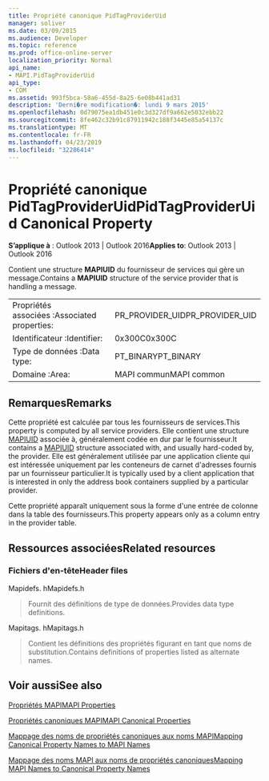 ```yaml
---
title: Propriété canonique PidTagProviderUid
manager: soliver
ms.date: 03/09/2015
ms.audience: Developer
ms.topic: reference
ms.prod: office-online-server
localization_priority: Normal
api_name:
- MAPI.PidTagProviderUid
api_type:
- COM
ms.assetid: 993f5bca-58a6-455d-8a25-6e08b441ad31
description: 'Derni�re modification�: lundi 9 mars 2015'
ms.openlocfilehash: 0d79075ea1db451e0c3d327df9a662e5032ebb22
ms.sourcegitcommit: 8fe462c32b91c87911942c188f3445e85a54137c
ms.translationtype: MT
ms.contentlocale: fr-FR
ms.lasthandoff: 04/23/2019
ms.locfileid: "32286414"
---
```

# <a name="pidtagprovideruid-canonical-property"></a><span data-ttu-id="27296-103">Propriété canonique PidTagProviderUid</span><span class="sxs-lookup"><span data-stu-id="27296-103">PidTagProviderUid Canonical Property</span></span>

  
  
<span data-ttu-id="27296-104">**S’applique à** : Outlook 2013 | Outlook 2016</span><span class="sxs-lookup"><span data-stu-id="27296-104">**Applies to**: Outlook 2013 | Outlook 2016</span></span> 
  
<span data-ttu-id="27296-105">Contient une structure **MAPIUID** du fournisseur de services qui gère un message.</span><span class="sxs-lookup"><span data-stu-id="27296-105">Contains a **MAPIUID** structure of the service provider that is handling a message.</span></span> 
  
|||
|:-----|:-----|
|<span data-ttu-id="27296-106">Propriétés associées :</span><span class="sxs-lookup"><span data-stu-id="27296-106">Associated properties:</span></span>  <br/> |<span data-ttu-id="27296-107">PR_PROVIDER_UID</span><span class="sxs-lookup"><span data-stu-id="27296-107">PR_PROVIDER_UID</span></span>  <br/> |
|<span data-ttu-id="27296-108">Identificateur :</span><span class="sxs-lookup"><span data-stu-id="27296-108">Identifier:</span></span>  <br/> |<span data-ttu-id="27296-109">0x300C</span><span class="sxs-lookup"><span data-stu-id="27296-109">0x300C</span></span>  <br/> |
|<span data-ttu-id="27296-110">Type de données :</span><span class="sxs-lookup"><span data-stu-id="27296-110">Data type:</span></span>  <br/> |<span data-ttu-id="27296-111">PT_BINARY</span><span class="sxs-lookup"><span data-stu-id="27296-111">PT_BINARY</span></span>  <br/> |
|<span data-ttu-id="27296-112">Domaine :</span><span class="sxs-lookup"><span data-stu-id="27296-112">Area:</span></span>  <br/> |<span data-ttu-id="27296-113">MAPI commun</span><span class="sxs-lookup"><span data-stu-id="27296-113">MAPI common</span></span>  <br/> |
   
## <a name="remarks"></a><span data-ttu-id="27296-114">Remarques</span><span class="sxs-lookup"><span data-stu-id="27296-114">Remarks</span></span>

<span data-ttu-id="27296-115">Cette propriété est calculée par tous les fournisseurs de services.</span><span class="sxs-lookup"><span data-stu-id="27296-115">This property is computed by all service providers.</span></span> <span data-ttu-id="27296-116">Elle contient une structure [MAPIUID](mapiuid.md) associée à, généralement codée en dur par le fournisseur.</span><span class="sxs-lookup"><span data-stu-id="27296-116">It contains a [MAPIUID](mapiuid.md) structure associated with, and usually hard-coded by, the provider.</span></span> <span data-ttu-id="27296-117">Elle est généralement utilisée par une application cliente qui est intéressée uniquement par les conteneurs de carnet d'adresses fournis par un fournisseur particulier.</span><span class="sxs-lookup"><span data-stu-id="27296-117">It is typically used by a client application that is interested in only the address book containers supplied by a particular provider.</span></span> 
  
<span data-ttu-id="27296-118">Cette propriété apparaît uniquement sous la forme d'une entrée de colonne dans la table des fournisseurs.</span><span class="sxs-lookup"><span data-stu-id="27296-118">This property appears only as a column entry in the provider table.</span></span>
  
## <a name="related-resources"></a><span data-ttu-id="27296-119">Ressources associées</span><span class="sxs-lookup"><span data-stu-id="27296-119">Related resources</span></span>

### <a name="header-files"></a><span data-ttu-id="27296-120">Fichiers d'en-tête</span><span class="sxs-lookup"><span data-stu-id="27296-120">Header files</span></span>

<span data-ttu-id="27296-121">Mapidefs. h</span><span class="sxs-lookup"><span data-stu-id="27296-121">Mapidefs.h</span></span>
  
> <span data-ttu-id="27296-122">Fournit des définitions de type de données.</span><span class="sxs-lookup"><span data-stu-id="27296-122">Provides data type definitions.</span></span>
    
<span data-ttu-id="27296-123">Mapitags. h</span><span class="sxs-lookup"><span data-stu-id="27296-123">Mapitags.h</span></span>
  
> <span data-ttu-id="27296-124">Contient les définitions des propriétés figurant en tant que noms de substitution.</span><span class="sxs-lookup"><span data-stu-id="27296-124">Contains definitions of properties listed as alternate names.</span></span>
    
## <a name="see-also"></a><span data-ttu-id="27296-125">Voir aussi</span><span class="sxs-lookup"><span data-stu-id="27296-125">See also</span></span>



[<span data-ttu-id="27296-126">Propriétés MAPI</span><span class="sxs-lookup"><span data-stu-id="27296-126">MAPI Properties</span></span>](mapi-properties.md)
  
[<span data-ttu-id="27296-127">Propriétés canoniques MAPI</span><span class="sxs-lookup"><span data-stu-id="27296-127">MAPI Canonical Properties</span></span>](mapi-canonical-properties.md)
  
[<span data-ttu-id="27296-128">Mappage des noms de propriétés canoniques aux noms MAPI</span><span class="sxs-lookup"><span data-stu-id="27296-128">Mapping Canonical Property Names to MAPI Names</span></span>](mapping-canonical-property-names-to-mapi-names.md)
  
[<span data-ttu-id="27296-129">Mappage des noms MAPI aux noms de propriétés canoniques</span><span class="sxs-lookup"><span data-stu-id="27296-129">Mapping MAPI Names to Canonical Property Names</span></span>](mapping-mapi-names-to-canonical-property-names.md)

